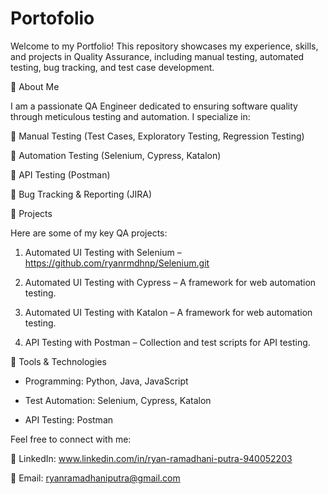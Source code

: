 # Portofolio

Welcome to my Portfolio! This repository showcases my experience, skills, and projects in Quality Assurance, including manual testing, automated testing, bug tracking, and test case development.

📌 About Me

I am a passionate QA Engineer dedicated to ensuring software quality through meticulous testing and automation. I specialize in:

🔹 Manual Testing (Test Cases, Exploratory Testing, Regression Testing)

🔹 Automation Testing (Selenium, Cypress, Katalon)

🔹 API Testing (Postman)

🔹 Bug Tracking & Reporting (JIRA)



📂 Projects

Here are some of my key QA projects:

1. Automated UI Testing with Selenium – https://github.com/ryanrmdhnp/Selenium.git

2. Automated UI Testing with Cypress – A framework for web automation testing.

3. Automated UI Testing with Katalon – A framework for web automation testing.

4. API Testing with Postman – Collection and test scripts for API testing.



🔧 Tools & Technologies

- Programming: Python, Java, JavaScript

- Test Automation: Selenium, Cypress, Katalon

- API Testing: Postman


Feel free to connect with me:

💼 LinkedIn: www.linkedin.com/in/ryan-ramadhani-putra-940052203

📧 Email: ryanramadhaniputra@gmail.com
